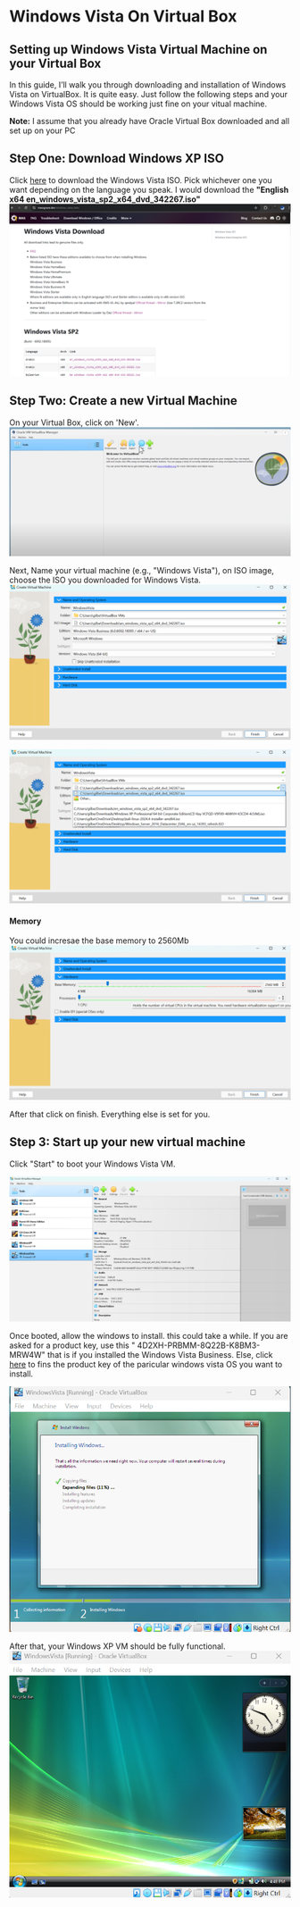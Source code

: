 <h1>Windows Vista On Virtual Box</h1>

<h2>Setting up Windows Vista Virtual Machine on your Virtual Box</h2>

In this guide, I’ll walk you through downloading and installation of Windows Vista on VirtualBox. It is quite easy. Just follow the following steps and your Windows Vista OS should be working just fine on your vitual machine.

<b>Note:</b>
I assume that you already have Oracle Virtual Box downloaded and all set up on your PC

<h2>Step One: Download Windows XP ISO</h2>
Click <a href="https://massgrave.dev/windows_vista_links">here</a> to download the Windows Vista ISO. Pick whichever one you want depending on the language you speak. I would download the <b>"English	x64	en_windows_vista_sp2_x64_dvd_342267.iso"</b> 
<img src = "Folder/vista download.png">

<h2>Step Two: Create a new Virtual Machine</h2>
On your Virtual Box, click on 'New'.
<img src = "Folder/VM New VM.png">


Next, Name your virtual machine (e.g., "Windows Vista"), on ISO image, choose the ISO you downloaded for Windows Vista.
<img src = "Folder/vista naming.png">

<img src = "Folder/vista select iso.png">

<h4>Memory</h4>
You could incresae the base memory to 2560Mb

<img src = "Folder/vista hardware cpu.png">

After that click on finish. Everything else is set for you.

<h2>Step 3: Start up your new virtual machine</h2>

Click "Start" to boot your Windows Vista VM.

<img src = "Folder/start vista.png">

Once booted, allow the windows to install. this could take a while. If you are asked for a product key, use this "	4D2XH-PRBMM-8Q22B-K8BM3-MRW4W" that is if you installed the Windows Vista Business. Else, click <a href="https://www.windowsafg.com/keys.html">here</a> to fins the product key of the paricular windows vista OS you want to install.

<img src = "Folder/vista installing.png">


After that, your Windows XP VM should be fully functional.
<img src = "Folder/windows vista after install.png">

